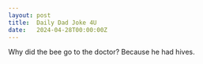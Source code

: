 ```yaml
---
layout: post
title:  Daily Dad Joke 4U
date:   2024-04-28T00:00:00Z
---
```

Why did the bee go to the doctor? Because he had hives.
